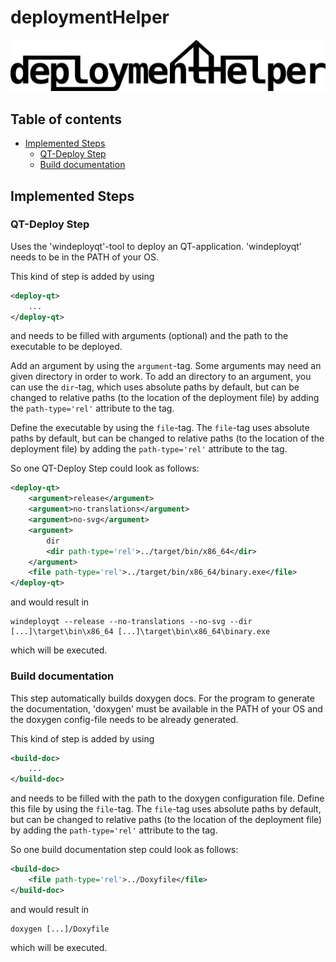 # deploymentHelper <!-- omit in toc -->

![logo](./logo.png)

## Table of contents <!-- omit in toc -->
- [Implemented Steps](#implemented-steps)
  - [QT-Deploy Step](#qt-deploy-step)
  - [Build documentation](#build-documentation)

## Implemented Steps
### QT-Deploy Step
Uses the 'windeployqt'-tool to deploy an QT-application. 'windeployqt' needs to be in the PATH of your OS.

This kind of step is added by using
```xml
<deploy-qt>
    ...
</deploy-qt>
```
and needs to be filled with arguments (optional) and the path to the executable to be deployed. 

Add an argument by using the `argument`-tag. Some arguments may need an given directory in order to work. To add an directory to an argument, you can use the `dir`-tag, which uses absolute paths by default, but can be changed to relative paths (to the location of the deployment file) by adding the `path-type='rel'` attribute to the tag.

Define the executable by using the `file`-tag. The `file`-tag uses absolute paths by default, but can be changed to relative paths (to the location of the deployment file) by adding the `path-type='rel'` attribute to the tag.

So one QT-Deploy Step could look as follows:
```xml
<deploy-qt>
    <argument>release</argument>
    <argument>no-translations</argument>
    <argument>no-svg</argument>            
    <argument>
        dir
        <dir path-type='rel'>../target/bin/x86_64</dir>
    </argument>
    <file path-type='rel'>../target/bin/x86_64/binary.exe</file> 
</deploy-qt>
```
and would result in
```
windeployqt --release --no-translations --no-svg --dir [...]\target\bin\x86_64 [...]\target\bin\x86_64\binary.exe
```
which will be executed.

### Build documentation
This step automatically builds doxygen docs. For the program to generate the documentation, 'doxygen' must be available in the PATH of your OS and the doxygen config-file needs to be already generated.

This kind of step is added by using
```xml
<build-doc>
    ...
</build-doc>
```
and needs to be filled with the path to the doxygen configuration file. Define this file by using the `file`-tag. The `file`-tag uses absolute paths by default, but can be changed to relative paths (to the location of the deployment file) by adding the `path-type='rel'` attribute to the tag.

So one build documentation step could look as follows:
```xml
<build-doc>
    <file path-type='rel'>../Doxyfile</file>
</build-doc>
```
and would result in
```
doxygen [...]/Doxyfile
```
which will be executed.